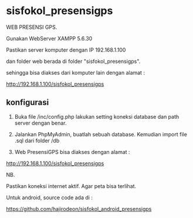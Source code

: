 # sisfokol_presensigps

WEB PRESENSI GPS.

Gunakan WebServer XAMPP 5.6.30

Pastikan server komputer dengan IP 192.168.1.100

dan folder web berada di folder "sisfokol_presensigps".

sehingga bisa diakses dari komputer lain dengan alamat :

http://192.168.1.100/sisfokol_presensigps



konfigurasi 
---

1. Buka file /inc/config.php lakukan setting koneksi database dan path server dengan benar.

2. Jalankan PhpMyAdmin, buatlah sebuah database. Kemudian import file .sql dari folder /db

3. Web PresensiGPS bisa diakses dengan alamat :

http://192.168.1.100/sisfokol_presensigps



NB.

Pastikan koneksi internet aktif. Agar peta bisa terlihat.



Untuk android, source code ada di :

https://github.com/hajirodeon/sisfokol_android_presensigps











